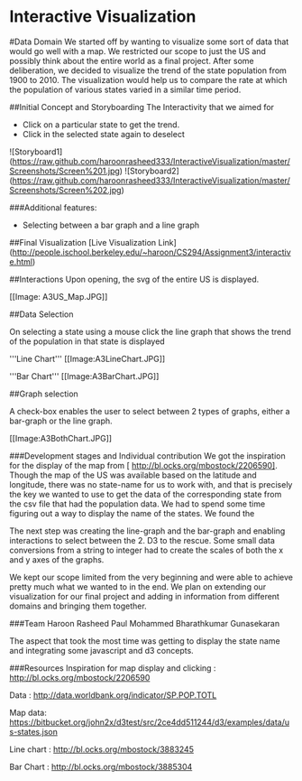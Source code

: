 Interactive Visualization
========================
#Data Domain
We started off by wanting to visualize some sort of data that would go well with a map. We restricted our scope to just the US and possibly think about the entire world as a final project. After some deliberation, we decided to visualize the trend of the state population from 1900 to 2010. The visualization would help us to compare the rate at which the population of various states varied in a similar time period. 

##Initial Concept and Storyboarding
The Interactivity that we aimed for
* Click on a particular state to get the trend.
* Click in the selected state again to deselect

![Storyboard1] (https://raw.github.com/haroonrasheed333/InteractiveVisualization/master/Screenshots/Screen%201.jpg)
![Storyboard2] (https://raw.github.com/haroonrasheed333/InteractiveVisualization/master/Screenshots/Screen%202.jpg)

###Additional features:
* Selecting between a bar graph and a line graph

##Final Visualization
[Live Visualization Link] (http://people.ischool.berkeley.edu/~haroon/CS294/Assignment3/interactive.html)


##Interactions
Upon opening, the svg of the entire US is displayed.   

[[Image: A3US_Map.JPG]]

##Data Selection

On selecting a state using a mouse click the line graph that shows the trend of the population in that state is displayed

'''Line Chart'''
[[Image:A3LineChart.JPG]]

'''Bar Chart'''
[[Image:A3BarChart.JPG]]


##Graph selection

A check-box enables the user to select between 2 types of graphs, either a bar-graph or the line graph.

[[Image:A3BothChart.JPG]]
 
###Development stages and Individual contribution
We got the inspiration for the display of the map from [ http://bl.ocks.org/mbostock/2206590]. Though the map of the US was available based on the latitude and longitude, there was no state-name for us to work with, and that is precisely the key we wanted to use to get the data of the corresponding state from the csv file that had the population data. We had to spend some time figuring out a way to display the name of the states. We found the 

The next step was creating the line-graph and the bar-graph and enabling interactions to select between the 2. D3 to the rescue. Some small data conversions from a string to integer had to create the scales of both the x and y axes of the graphs. 

We kept our scope limited from the very beginning and were able to achieve pretty much what we wanted to in the end. We plan on extending our visualization for our final project and adding in information from different domains and bringing them together.


###Team
Haroon Rasheed Paul Mohammed
Bharathkumar Gunasekaran

The aspect that took the most time was getting to display the state name and integrating some javascript and d3 concepts. 

###Resources
Inspiration for map display and clicking : http://bl.ocks.org/mbostock/2206590

Data : http://data.worldbank.org/indicator/SP.POP.TOTL 

Map data: https://bitbucket.org/john2x/d3test/src/2ce4dd511244/d3/examples/data/us-states.json  

Line chart : http://bl.ocks.org/mbostock/3883245

Bar Chart : http://bl.ocks.org/mbostock/3885304
